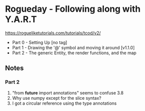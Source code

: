 # Rogueday - Following along with Y.A.R.T

https://rogueliketutorials.com/tutorials/tcod/v2/

* Part 0 - Setting Up [no tag]
* Part 1 - Drawing the '@' symbol and moving it around [v1.1.0]
* Part 2 - The generic Entity, the render functions, and the map


## Notes

### Part 2

1. "from __future__ import annotations" seems to confuse 3.8
2. Why use numpy except for the slice syntax?
3. I got a circular reference using the type annotations



